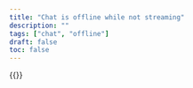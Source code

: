 ```yaml
---
title: "Chat is offline while not streaming"
description: ""
tags: ["chat", "offline"]
draft: false
toc: false
---
```


{{<embedcontent file="/content/troubleshoot/shared/chat-disabled.md">}}
